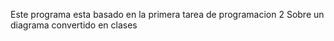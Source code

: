 Este programa esta basado en la primera tarea de programacion 2
Sobre un diagrama convertido en clases
